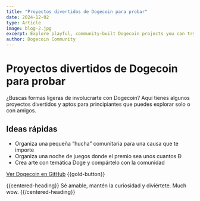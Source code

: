 ```yaml
---
title: "Proyectos divertidos de Dogecoin para probar"
date: 2024-12-02
type: Article
image: blog-2.jpg
excerpt: Explore playful, community-built Dogecoin projects you can try today.
author: Dogecoin Community
---
```


# Proyectos divertidos de Dogecoin para probar

¿Buscas formas ligeras de involucrarte con Dogecoin? Aquí tienes algunos proyectos divertidos y aptos para principiantes que puedes explorar solo o con amigos.

## Ideas rápidas

- Organiza una pequeña “hucha” comunitaria para una causa que te importe
- Organiza una noche de juegos donde el premio sea unos cuantos Ð
- Crea arte con temática Doge y compártelo con la comunidad

[Ver Dogecoin en GitHub](https://github.com/dogecoin/dogecoin) {{gold-button}}

{{centered-heading}}
Sé amable, mantén la curiosidad y diviértete. Much wow. 
{{/centered-heading}}


